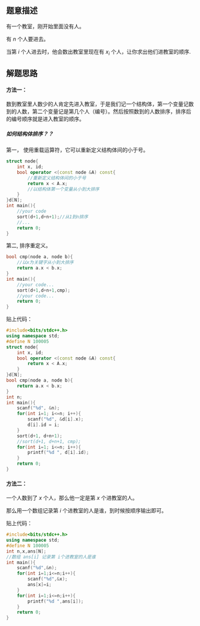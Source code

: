 ## 题意描述
有一个教室，刚开始里面没有人。

有 $n$ 个人要进去。

当第 $i$ 个人进去时，他会数出教室里现在有 $x_i$ 个人，让你求出他们进教室的顺序.

## 解题思路

#### 方法一：

数到教室里人数少的人肯定先进入教室，于是我们记一个结构体，第一个变量记数到的人数，第二个变量记是第几个人（编号）。然后按照数到的人数排序，排序后的编号顺序就是进入教室的顺序。

##### 如何结构体排序？？

第一， 使用重载运算符，它可以重新定义结构体间的小于号。

```cpp
struct node{
	int x, id;
	bool operator <(const node &A) const{
		//重新定义结构体间的小于号
		return x < A.x;
		//以结构体第一个变量从小到大排序
	}
}d[N];
int main(){
    //your code
    sort(d+1,d+n+1);//从1到n排序
    //...
    return 0;
}
```

第二, 排序重定义。

```cpp
bool cmp(node a, node b){
    //以x为关键字从小到大排序
    return a.x < b.x;
}
int main(){
    //your code...
    sort(d+1,d+n+1,cmp);    
    //your code...
    return 0;
}

```
贴上代码：

```cpp
#include<bits/stdc++.h>
using namespace std;
#define N 100005
struct node{
	int x, id;
	bool operator <(const node &A) const{
		return x < A.x;
	}
}d[N];
bool cmp(node a, node b){
	return a.x < b.x;
}
int n;
int main(){
	scanf("%d", &n);
	for(int i=1; i<=n; i++){
		scanf("%d", &d[i].x);
		d[i].id = i;
	}
	sort(d+1, d+n+1);
	//sort(d+1, d+n+1, cmp);
	for(int i=1; i<=n; i++){
		printf("%d ", d[i].id);
	}
	return 0;
}

```
#### 方法二：

一个人数到了 $x$ 个人，那么他一定是第 $x$ 个进教室的人。

那么用一个数组记录第 $i$ 个进教室的人是谁，到时候按顺序输出即可。

贴上代码：

```cpp
#include<bits/stdc++.h>
using namespace std;
#define N 100005
int n,x,ans[N];
//数组 ans[i] 记录第 i个进教室的人是谁 
int main(){
	scanf("%d",&n);
	for(int i=1;i<=n;i++){
		scanf("%d",&x);
		ans[x]=i;
	}
	for(int i=1;i<=n;i++){
		printf("%d ",ans[i]);
	}
	return 0;
}

```


